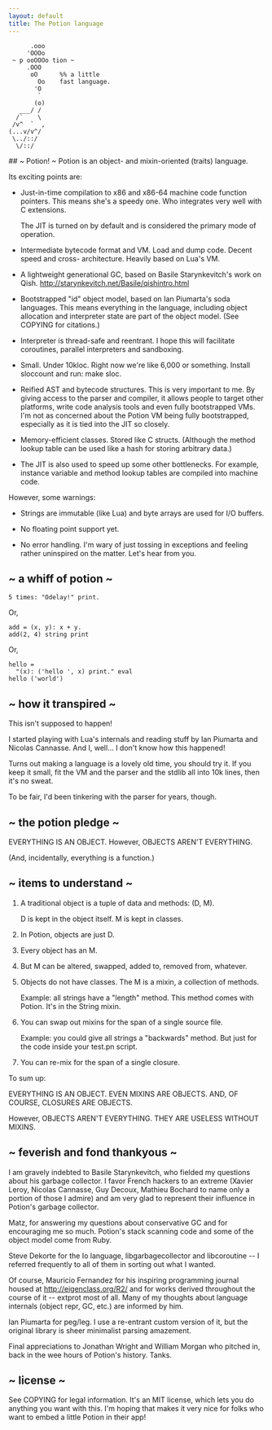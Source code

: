 ```yaml
---
layout: default
title: The Potion language
---
```

<div>
<pre><code style="margin: 0 auto; width: 224px;">      .ooo
     'OOOo
 ~ p ooOOOo tion ~
     .OOO
      oO      %% a little
        Oo    fast language.
       'O
        `
       (o)
   ___/ /          
  /`    \ 
 /v^  `  ,
(...v/v^/
 \../::/
  \/::/</code></pre>
</div>
## ~ Potion! ~
Potion is an object- and mixin-oriented (traits)
language.

Its exciting points are:

 * Just-in-time compilation to x86 and x86-64
   machine code function pointers. This means
   she's a speedy one. Who integrates very
   well with C extensions.

   The JIT is turned on by default and is
   considered the primary mode of operation.

 * Intermediate bytecode format and VM. Load
   and dump code. Decent speed and cross-
   architecture. Heavily based on Lua's VM.

 * A lightweight generational GC, based on
   Basile Starynkevitch's work on Qish.
   <http://starynkevitch.net/Basile/qishintro.html>

 * Bootstrapped "id" object model, based on
   Ian Piumarta's soda languages. This means
   everything in the language, including
   object allocation and interpreter state
   are part of the object model.
   (See COPYING for citations.)

 * Interpreter is thread-safe and reentrant.
   I hope this will facilitate coroutines,
   parallel interpreters and sandboxing.

 * Small. Under 10kloc. Right now we're like
   6,000 or something. Install sloccount
   and run: make sloc.

 * Reified AST and bytecode structures. This
   is very important to me. By giving access
   to the parser and compiler, it allows people
   to target other platforms, write code analysis
   tools and even fully bootstrapped VMs. I'm
   not as concerned about the Potion VM being
   fully bootstrapped, especially as it is tied
   into the JIT so closely.

 * Memory-efficient classes. Stored like C
   structs. (Although the method lookup table
   can be used like a hash for storing arbitrary
   data.)

 * The JIT is also used to speed up some other
   bottlenecks. For example, instance variable
   and method lookup tables are compiled into
   machine code.

However, some warnings:

 * Strings are immutable (like Lua) and byte
   arrays are used for I/O buffers.

 * No floating point support yet.

 * No error handling. I'm wary of just tossing
   in exceptions and feeling rather uninspired
   on the matter. Let's hear from you.

## ~ a whiff of potion ~

    5 times: "Odelay!" print.

Or,

    add = (x, y): x + y.
    add(2, 4) string print

Or,

    hello =
      "(x): ('hello ', x) print." eval
    hello ('world')

## ~ how it transpired ~

This isn't supposed to happen!

I started playing with Lua's internals and reading
stuff by Ian Piumarta and Nicolas Cannasse. And I,
well... I don't know how this happened!

Turns out making a language is a lovely old time,
you should try it. If you keep it small, fit the
VM and the parser and the stdlib all into 10k
lines, then it's no sweat.

To be fair, I'd been tinkering with the parser
for years, though.

## ~ the potion pledge ~

EVERYTHING IS AN OBJECT.
However, OBJECTS AREN'T EVERYTHING.

(And, incidentally, everything is a function.)

## ~ items to understand ~

1. A traditional object is a tuple of data
   and methods: (D, M).
   
   D is kept in the object itself.
   M is kept in classes.

2. In Potion, objects are just D.

3. Every object has an M.

4. But M can be altered, swapped,
   added to, removed from, whatever.

5. Objects do not have classes.
   The M is a mixin, a collection
   of methods.

   Example: all strings have a "length"
   method. This method comes with Potion.
   It's in the String mixin.

6. You can swap out mixins for the span
   of a single source file.

   Example: you could give all strings a
   "backwards" method. But just for the
   code inside your test.pn script.

7. You can re-mix for the span of a
   single closure.

To sum up:

EVERYTHING IS AN OBJECT.
EVEN MIXINS ARE OBJECTS.
AND, OF COURSE, CLOSURES ARE OBJECTS.

However, OBJECTS AREN'T EVERYTHING.
THEY ARE USELESS WITHOUT MIXINS.

## ~ feverish and fond thankyous ~

I am gravely indebted to Basile Starynkevitch, who fielded my
questions about his garbage collector. I favor French hackers
to an extreme (Xavier Leroy, Nicolas Cannasse, Guy Decoux,
Mathieu Bochard to name only a portion of those I admire) and
am very glad to represent their influence in Potion's garbage
collector.

Matz, for answering my questions about conservative GC and
for encouraging me so much. Potion's stack scanning code and
some of the object model come from Ruby.

Steve Dekorte for the Io language, libgarbagecollector and
libcoroutine -- I referred frequently to all of them in
sorting out what I wanted.

Of course, Mauricio Fernandez for his inspiring programming
journal housed at http://eigenclass.org/R2/ and for works
derived throughout the course of it -- extprot most of all.
Many of my thoughts about language internals (object repr,
GC, etc.) are informed by him.

Ian Piumarta for peg/leg. I use a re-entrant custom version
of it, but the original library is sheer minimalist parsing
amazement.

Final appreciations to Jonathan Wright and William Morgan
who pitched in, back in the wee hours of Potion's history.
Tanks.

## ~ license ~

See COPYING for legal information. It's an MIT license,
which lets you do anything you want with this. I'm hoping
that makes it very nice for folks who want to embed a little
Potion in their app!